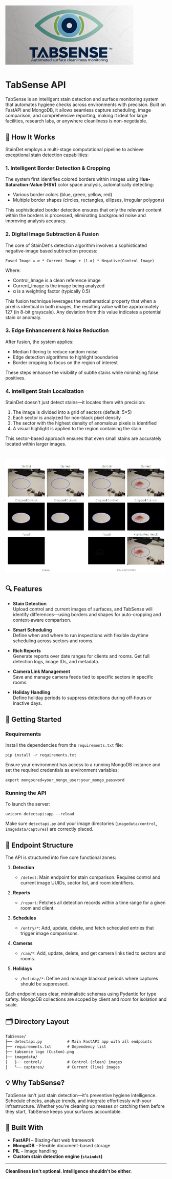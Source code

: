 # ![TabSense Logo](tabsense%20logo%20(Custom).png)

# TabSense API

TabSense is an intelligent stain detection and surface monitoring system that automates hygiene checks across environments with precision. Built on FastAPI and MongoDB, it allows seamless capture scheduling, image comparison, and comprehensive reporting, making it ideal for large facilities, research labs, or anywhere cleanliness is non-negotiable.

## 🔬 How It Works

StainDet employs a multi-stage computational pipeline to achieve exceptional stain detection capabilities:

### 1. Intelligent Border Detection & Cropping

The system first identifies colored borders within images using **Hue-Saturation-Value (HSV)** color space analysis, automatically detecting:

- Various border colors (blue, green, yellow, red)
- Multiple border shapes (circles, rectangles, ellipses, irregular polygons)

This sophisticated border detection ensures that only the relevant content within the borders is processed, eliminating background noise and improving analysis accuracy.

### 2. Digital Image Subtraction & Fusion

The core of StainDet's detection algorithm involves a sophisticated negative-image based subtraction process:

```
Fused Image = α * Current_Image + (1-α) * Negative(Control_Image)
```

Where:
- Control_Image is a clean reference image
- Current_Image is the image being analyzed
- α is a weighting factor (typically 0.5)

This fusion technique leverages the mathematical property that when a pixel is identical in both images, the resulting value will be approximately 127 (in 8-bit grayscale). Any deviation from this value indicates a potential stain or anomaly.

### 3. Edge Enhancement & Noise Reduction

After fusion, the system applies:
- Median filtering to reduce random noise
- Edge detection algorithms to highlight boundaries
- Border cropping to focus on the region of interest

These steps enhance the visibility of subtle stains while minimizing false positives.

### 4. Intelligent Stain Localization

StainDet doesn't just detect stains—it locates them with precision:

1. The image is divided into a grid of sectors (default: 5×5)
2. Each sector is analyzed for non-black pixel density
3. The sector with the highest density of anomalous pixels is identified
4. A visual highlight is applied to the region containing the stain

This sector-based approach ensures that even small stains are accurately located within larger images.

# ![How it works](Demo.png)

## 🔍 Features

- **Stain Detection**  
  Upload control and current images of surfaces, and TabSense will identify differences—using borders and shapes for auto-cropping and context-aware comparison.

- **Smart Scheduling**  
  Define when and where to run inspections with flexible day/time scheduling across sectors and rooms.

- **Rich Reports**  
  Generate reports over date ranges for clients and rooms. Get full detection logs, image IDs, and metadata.

- **Camera Link Management**  
  Save and manage camera feeds tied to specific sectors in specific rooms.

- **Holiday Handling**  
  Define holiday periods to suppress detections during off-hours or inactive days.

## 🚀 Getting Started

### Requirements

Install the dependencies from the `requirements.txt` file:

```
pip install -r requirements.txt
```

Ensure your environment has access to a running MongoDB instance and set the required credentials as environment variables:

```
export mongocred=your_mongo_user:your_mongo_password
```

### Running the API

To launch the server:

```
uvicorn detectapi:app --reload
```

Make sure `detectapi.py` and your image directories (`imagedata/control`, `imagedata/captures`) are correctly placed.

## 🧩 Endpoint Structure

The API is structured into five core functional zones:

1. **Detection**  
   - `/detect`: Main endpoint for stain comparison. Requires control and current image UUIDs, sector list, and room identifiers.

2. **Reports**  
   - `/report`: Fetches all detection records within a time range for a given room and client.

3. **Schedules**  
   - `/entry/*`: Add, update, delete, and fetch scheduled entries that trigger image comparisons.

4. **Cameras**  
   - `/cam/*`: Add, update, delete, and get camera links tied to sectors and rooms.

5. **Holidays**  
   - `/holiday/*`: Define and manage blackout periods where captures should be suppressed.

Each endpoint uses clear, minimalistic schemas using Pydantic for type safety. MongoDB collections are scoped by client and room for isolation and scale.

## 🗂 Directory Layout

```
TabSense/
├── detectapi.py           # Main FastAPI app with all endpoints
├── requirements.txt       # Dependency list
├── tabsense logo (Custom).png
├── imagedata/
│   ├── control/           # Control (clean) images
│   └── captures/          # Current (live) images
```

## 💡 Why TabSense?

TabSense isn't just stain detection—it's preventive hygiene intelligence. Schedule checks, analyze trends, and integrate effortlessly with your infrastructure. Whether you're cleaning up messes or catching them before they start, TabSense keeps your surfaces accountable.

## 🧠 Built With

- **FastAPI** – Blazing-fast web framework
- **MongoDB** – Flexible document-based storage
- **PIL** – Image handling
- **Custom stain detection engine (`staindet`)**

---

**Cleanliness isn't optional. Intelligence shouldn't be either.**
```

